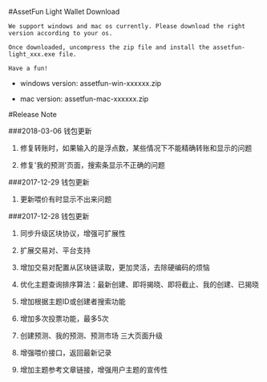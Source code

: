 #AssetFun Light Wallet Download

    We support windows and mac os currently. Please download the right version according to your os.

    Once downloaded, uncompress the zip file and install the assetfun-light_xxx.exe file.

    Have a fun!


* windows version: assetfun-win-xxxxxx.zip

* mac version: assetfun-mac-xxxxxx.zip


#Release Note

###2018-03-06 钱包更新

1. 修复转账时，如果输入的是浮点数，某些情况下不能精确转账和显示的问题

2. 修复'我的预测'页面，搜索条显示不正确的问题

###2017-12-29 钱包更新

1. 更新喂价有时显示不出来问题

###2017-12-28 钱包更新

1. 同步升级区块协议，增强可扩展性

2. 扩展交易对、平台支持

3. 增加交易对配置从区块链读取，更加灵活，去除硬编码的烦恼

4. 优化主题查询排序算法：最新创建、即将揭晓、即将截止、我的创建、已揭晓

5. 增加根据主题ID或创建者搜索功能

6. 增加多次投票功能，最多5次

7. 创建预测、我的预测、预测市场 三大页面升级

8. 增强喂价接口，返回最新记录

9. 增加主题参考文章链接，增强用户主题的宣传性
